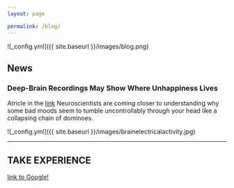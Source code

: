 ```yaml
---
layout: page

permalink: /blog/
---
```

![_config.yml]({{ site.baseurl }}/images/blog.png)
## News

### Deep-Brain Recordings May Show Where Unhappiness Lives

  Atricle in the [link](https://www.scientificamerican.com/article/deep-brain-recordings-may-show-where-unhappiness-lives/) 
  Neuroscientists are coming closer to understanding why some bad moods seem to tumble uncontrollably through your head like a collapsing chain of dominoes.

![_config.yml]({{ site.baseurl }}/images/brainelectricalactivity.jpg)

****************

## TAKE EXPERIENCE 
  
 [link to Google!](http://google.com)
 
